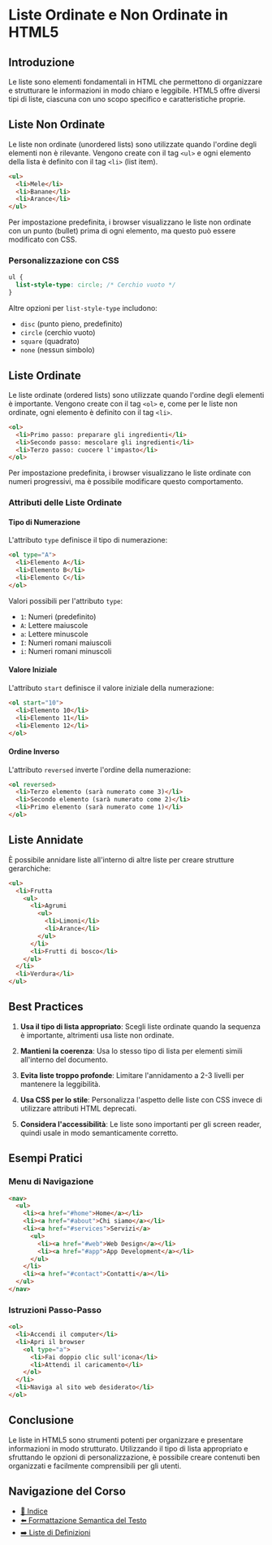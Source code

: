 # Liste Ordinate e Non Ordinate in HTML5

## Introduzione

Le liste sono elementi fondamentali in HTML che permettono di organizzare e strutturare le informazioni in modo chiaro e leggibile. HTML5 offre diversi tipi di liste, ciascuna con uno scopo specifico e caratteristiche proprie.

## Liste Non Ordinate

Le liste non ordinate (unordered lists) sono utilizzate quando l'ordine degli elementi non è rilevante. Vengono create con il tag `<ul>` e ogni elemento della lista è definito con il tag `<li>` (list item).

```html
<ul>
  <li>Mele</li>
  <li>Banane</li>
  <li>Arance</li>
</ul>
```

Per impostazione predefinita, i browser visualizzano le liste non ordinate con un punto (bullet) prima di ogni elemento, ma questo può essere modificato con CSS.

### Personalizzazione con CSS

```css
ul {
  list-style-type: circle; /* Cerchio vuoto */
}
```

Altre opzioni per `list-style-type` includono:
- `disc` (punto pieno, predefinito)
- `circle` (cerchio vuoto)
- `square` (quadrato)
- `none` (nessun simbolo)

## Liste Ordinate

Le liste ordinate (ordered lists) sono utilizzate quando l'ordine degli elementi è importante. Vengono create con il tag `<ol>` e, come per le liste non ordinate, ogni elemento è definito con il tag `<li>`.

```html
<ol>
  <li>Primo passo: preparare gli ingredienti</li>
  <li>Secondo passo: mescolare gli ingredienti</li>
  <li>Terzo passo: cuocere l'impasto</li>
</ol>
```

Per impostazione predefinita, i browser visualizzano le liste ordinate con numeri progressivi, ma è possibile modificare questo comportamento.

### Attributi delle Liste Ordinate

#### Tipo di Numerazione

L'attributo `type` definisce il tipo di numerazione:

```html
<ol type="A">
  <li>Elemento A</li>
  <li>Elemento B</li>
  <li>Elemento C</li>
</ol>
```

Valori possibili per l'attributo `type`:
- `1`: Numeri (predefinito)
- `A`: Lettere maiuscole
- `a`: Lettere minuscole
- `I`: Numeri romani maiuscoli
- `i`: Numeri romani minuscoli

#### Valore Iniziale

L'attributo `start` definisce il valore iniziale della numerazione:

```html
<ol start="10">
  <li>Elemento 10</li>
  <li>Elemento 11</li>
  <li>Elemento 12</li>
</ol>
```

#### Ordine Inverso

L'attributo `reversed` inverte l'ordine della numerazione:

```html
<ol reversed>
  <li>Terzo elemento (sarà numerato come 3)</li>
  <li>Secondo elemento (sarà numerato come 2)</li>
  <li>Primo elemento (sarà numerato come 1)</li>
</ol>
```

## Liste Annidate

È possibile annidare liste all'interno di altre liste per creare strutture gerarchiche:

```html
<ul>
  <li>Frutta
    <ul>
      <li>Agrumi
        <ul>
          <li>Limoni</li>
          <li>Arance</li>
        </ul>
      </li>
      <li>Frutti di bosco</li>
    </ul>
  </li>
  <li>Verdura</li>
</ul>
```

## Best Practices

1. **Usa il tipo di lista appropriato**: Scegli liste ordinate quando la sequenza è importante, altrimenti usa liste non ordinate.

2. **Mantieni la coerenza**: Usa lo stesso tipo di lista per elementi simili all'interno del documento.

3. **Evita liste troppo profonde**: Limitare l'annidamento a 2-3 livelli per mantenere la leggibilità.

4. **Usa CSS per lo stile**: Personalizza l'aspetto delle liste con CSS invece di utilizzare attributi HTML deprecati.

5. **Considera l'accessibilità**: Le liste sono importanti per gli screen reader, quindi usale in modo semanticamente corretto.

## Esempi Pratici

### Menu di Navigazione

```html
<nav>
  <ul>
    <li><a href="#home">Home</a></li>
    <li><a href="#about">Chi siamo</a></li>
    <li><a href="#services">Servizi</a>
      <ul>
        <li><a href="#web">Web Design</a></li>
        <li><a href="#app">App Development</a></li>
      </ul>
    </li>
    <li><a href="#contact">Contatti</a></li>
  </ul>
</nav>
```

### Istruzioni Passo-Passo

```html
<ol>
  <li>Accendi il computer</li>
  <li>Apri il browser
    <ol type="a">
      <li>Fai doppio clic sull'icona</li>
      <li>Attendi il caricamento</li>
    </ol>
  </li>
  <li>Naviga al sito web desiderato</li>
</ol>
```

## Conclusione

Le liste in HTML5 sono strumenti potenti per organizzare e presentare informazioni in modo strutturato. Utilizzando il tipo di lista appropriato e sfruttando le opzioni di personalizzazione, è possibile creare contenuti ben organizzati e facilmente comprensibili per gli utenti.

## Navigazione del Corso
- [📑 Indice](../README.md)
- [⬅️ Formattazione Semantica del Testo](./02-FormattazioneSemantica.md)
- [➡️ Liste di Definizioni](./04-ListeDefinizioni.md)